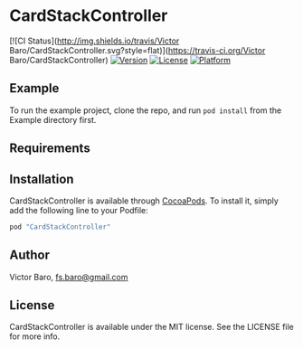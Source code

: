 # CardStackController

[![CI Status](http://img.shields.io/travis/Victor Baro/CardStackController.svg?style=flat)](https://travis-ci.org/Victor Baro/CardStackController)
[![Version](https://img.shields.io/cocoapods/v/CardStackController.svg?style=flat)](http://cocoapods.org/pods/CardStackController)
[![License](https://img.shields.io/cocoapods/l/CardStackController.svg?style=flat)](http://cocoapods.org/pods/CardStackController)
[![Platform](https://img.shields.io/cocoapods/p/CardStackController.svg?style=flat)](http://cocoapods.org/pods/CardStackController)

## Example

To run the example project, clone the repo, and run `pod install` from the Example directory first.

## Requirements

## Installation

CardStackController is available through [CocoaPods](http://cocoapods.org). To install
it, simply add the following line to your Podfile:

```ruby
pod "CardStackController"
```

## Author

Victor Baro, fs.baro@gmail.com

## License

CardStackController is available under the MIT license. See the LICENSE file for more info.

